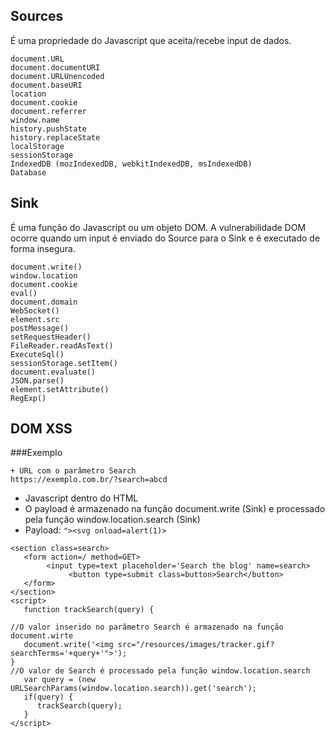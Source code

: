 ## Sources
É uma propriedade do Javascript que aceita/recebe input de dados. 
```
document.URL
document.documentURI
document.URLUnencoded
document.baseURI
location
document.cookie
document.referrer
window.name
history.pushState
history.replaceState
localStorage
sessionStorage
IndexedDB (mozIndexedDB, webkitIndexedDB, msIndexedDB)
Database
```

## Sink
É uma função do Javascript ou um objeto DOM. A vulnerabilidade DOM ocorre quando um input é enviado do Source para o Sink e é executado de forma insegura. 
```
document.write()
window.location
document.cookie
eval()
document.domain
WebSocket()
element.src
postMessage()
setRequestHeader()
FileReader.readAsText()
ExecuteSql()
sessionStorage.setItem()
document.evaluate()
JSON.parse()
element.setAttribute()
RegExp()
```
## DOM XSS 
###Exemplo
```
+ URL com o parâmetro Search 
https://exemplo.com.br/?search=abcd
```
+ Javascript dentro do HTML
+ O payload é armazenado na função document.write (Sink) e processado pela função window.location.search (Sink)
+ Payload: ```"><svg onload=alert(1)>```
```
<section class=search>
   <form action=/ method=GET>
        <input type=text placeholder='Search the blog' name=search>
             <button type=submit class=button>Search</button>
   </form>
</section>
<script>
   function trackSearch(query) {

//O valor inserido no parâmetro Search é armazenado na função document.wirte
   document.write('<img src="/resources/images/tracker.gif?searchTerms='+query+'">');
}
//O valor de Search é processado pela função window.location.search
   var query = (new URLSearchParams(window.location.search)).get('search');
   if(query) {
      trackSearch(query);
   }
</script>
```


